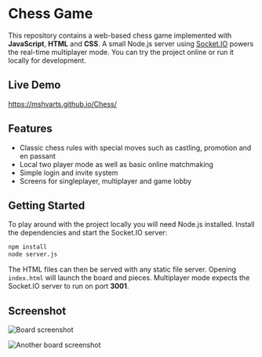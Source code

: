# Chess Game

This repository contains a web-based chess game implemented with **JavaScript**, **HTML** and **CSS**. A small Node.js server using [Socket.IO](https://socket.io/) powers the real-time multiplayer mode. You can try the project online or run it locally for development.

## Live Demo

<https://mshvarts.github.io/Chess/>

## Features

- Classic chess rules with special moves such as castling, promotion and en passant
- Local two player mode as well as basic online matchmaking
- Simple login and invite system
- Screens for singleplayer, multiplayer and game lobby

## Getting Started

To play around with the project locally you will need Node.js installed. Install the dependencies and start the Socket.IO server:

```bash
npm install
node server.js
```

The HTML files can then be served with any static file server. Opening `index.html` will launch the board and pieces. Multiplayer mode expects the Socket.IO server to run on port **3001**.

## Screenshot

![Board screenshot](demo.png)

![Another board screenshot](demo2.PNG)
